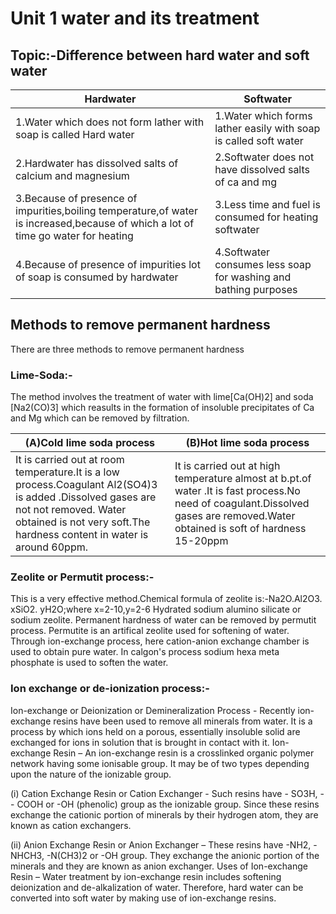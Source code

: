 
<h1>Unit 1 water and its treatment</h1>
<h2>Topic:-Difference between hard water and soft water</h2>

|Hardwater|Softwater|
|---|---|
|1.Water which does not form lather with soap is called Hard water|1.Water which forms lather easily with soap is called soft water|
|2.Hardwater has dissolved salts of calcium and magnesium|2.Softwater does not have dissolved salts of ca and mg|
|3.Because of presence of impurities,boiling temperature,of water is increased,because of which a lot of time go water for heating |3.Less time and fuel is consumed for heating softwater|
|4.Because of presence of impurities lot of soap is consumed by hardwater|4.Softwater consumes less soap for washing and bathing purposes |

<h2>Methods to remove permanent hardness</h2>
There are three methods to remove permanent hardness
<h3>Lime-Soda:-</h3>The method involves the treatment of water with lime[Ca(OH)2] and soda [Na2(CO)3] which reasults in the formation of insoluble precipitates of Ca and Mg which can be removed by filtration.

|(A)Cold lime soda process|(B)Hot lime soda process|
|---|---|
|It is carried out at room temperature.It is a low process.Coagulant Al2(SO4)3 is added .Dissolved gases are not not removed. Water obtained is not very soft.The hardness content in water is around 60ppm.|It is carried out at high temperature almost at b.pt.of water .It is fast process.No need of coagulant.Dissolved gases are removed.Water obtained is soft of hardness 15-20ppm|
<h3>Zeolite or Permutit process:-</h3>This is a very effective method.Chemical formula of zeolite is:-Na2O.Al2O3. xSiO2. yH2O;where x=2-10,y=2-6
Hydrated sodium alumino silicate or sodium zeolite.
Permanent hardness of water can be removed by permutit process. Permutite is an artifical zeolite used for softening of water. Through ion-exchange process, here cation-anion exchange chamber is used to obtain pure water. In calgon's process sodium hexa meta phosphate is used to soften the water.

<h3>Ion exchange or de-ionization process:-</h3>Ion-exchange or Deionization or Demineralization Process - Recently ion-exchange resins have been used to remove all minerals from water. It is a process by which ions held on a porous, essentially insoluble solid are exchanged for ions in solution that is brought in contact with it.
Ion-exchange Resin – An ion-exchange resin is a crosslinked organic polymer network having some ionisable group. It may be of two types depending upon the nature of the ionizable group.

(i) Cation Exchange Resin or Cation Exchanger - Such resins have - SO3H, -- COOH or -OH (phenolic) group as the ionizable group. Since these resins exchange the cationic portion of minerals by their hydrogen atom, they are known as cation exchangers.

(ii) Anion Exchange Resin or Anion Exchanger – These resins have -NH2, -NHCH3, -N(CH3)2 or -OH group. They exchange the anionic portion of the minerals and they are known as anion exchanger.
Uses of Ion-exchange Resin – Water treatment by ion-exchange resin includes softening deionization and de-alkalization of water. Therefore, hard water can be converted into soft water by making use of ion-exchange resins.
